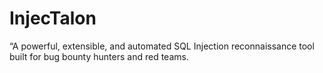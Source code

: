# InjecTalon
“A powerful, extensible, and automated SQL Injection reconnaissance tool built for bug bounty hunters and red teams.

